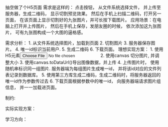 抽空做了个H5页面
需求是这样的：
	点击按钮， 从文件系统选择文件， 并上传至服务器，生成二维码， 显示切割预览效果。
	然后在手机上扫描二维码，打开另一页面， 在该页面上显示切割好的九张图片，并可长按下载图片。
应用场景：在电脑上打开并上传图片， 然后在手机上保存，发朋友圈的时候， 依次添加这九张图片， 可有九张图构成一个大图的逼格感。


需求分析：
	1. 从文件系统选择图片，加载到页面
	2. 切割图片
	3. 服务器保存图片。
	4. 唯一id标识当前用户.
	5. 生成二维码
	6. 下载页面。
理想实现方案：
	1. 使用H5元素<input type='file'> 
	2. 使用canvas 切分图片, 并调整大小
	3. 使用canvas.toDataUrl()导出图像数据，并上传
	4. 上传图片时， 使用随机串标识同一组图片. 服务器端为每组图片生成唯一id， 并将该id对应的文件列表记录到数据库。
	5. 使用第三方库生成二维码，生成二维码时，将服务器返回的唯一id作为参数传过去
	6. 下载页面根据参数中的唯一id， 向服务器端请求图片组信息， 并一一加载进页面。

制约:

实际实现方案：

学习方向：
